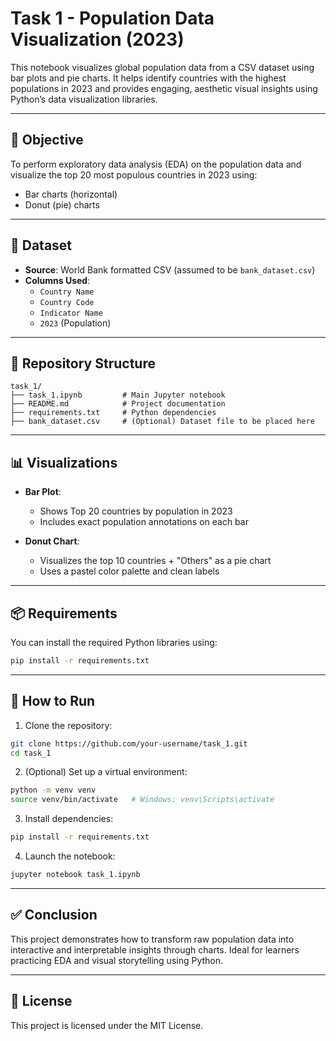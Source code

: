 # Task 1 - Population Data Visualization (2023)

This notebook visualizes global population data from a CSV dataset using bar plots and pie charts. It helps identify countries with the highest populations in 2023 and provides engaging, aesthetic visual insights using Python’s data visualization libraries.

---

## 📌 Objective

To perform exploratory data analysis (EDA) on the population data and visualize the top 20 most populous countries in 2023 using:
- Bar charts (horizontal)
- Donut (pie) charts

---

## 🧾 Dataset

- **Source**: World Bank formatted CSV (assumed to be `bank_dataset.csv`)
- **Columns Used**:
  - `Country Name`
  - `Country Code`
  - `Indicator Name`
  - `2023` (Population)

---

## 📁 Repository Structure

```
task_1/
├── task_1.ipynb         # Main Jupyter notebook
├── README.md            # Project documentation
├── requirements.txt     # Python dependencies
├── bank_dataset.csv     # (Optional) Dataset file to be placed here
```

---

## 📊 Visualizations

- **Bar Plot**:
  - Shows Top 20 countries by population in 2023
  - Includes exact population annotations on each bar

- **Donut Chart**:
  - Visualizes the top 10 countries + "Others" as a pie chart
  - Uses a pastel color palette and clean labels

---

## 📦 Requirements

You can install the required Python libraries using:

```bash
pip install -r requirements.txt
```

---

## 🚀 How to Run

1. Clone the repository:
```bash
git clone https://github.com/your-username/task_1.git
cd task_1
```

2. (Optional) Set up a virtual environment:
```bash
python -m venv venv
source venv/bin/activate   # Windows: venv\Scripts\activate
```

3. Install dependencies:
```bash
pip install -r requirements.txt
```

4. Launch the notebook:
```bash
jupyter notebook task_1.ipynb
```

---

## ✅ Conclusion

This project demonstrates how to transform raw population data into interactive and interpretable insights through charts. Ideal for learners practicing EDA and visual storytelling using Python.

---

## 📜 License

This project is licensed under the MIT License.
